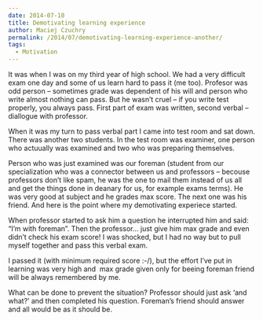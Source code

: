 ```yaml
---
date: 2014-07-10
title: Demotivating learning experience
author: Maciej Czuchry
permalink: /2014/07/demotivating-learning-experience-another/
tags:
  - Motivation
---
```

It was when I was on my third year of high school. We had a very difficult exam one day and some of us learn hard to pass it (me too). Profesor was odd person &#8211; sometimes grade was dependent of his will and person who write almost nothing can pass. But he wasn&#8217;t cruel &#8211; if you write test properly, you always pass. First part of exam was written, second verbal &#8211; diallogue with professor.

When it was my turn to pass verbal part I came into test room and sat down. There was another two students. In the test room was examiner, one person who actuually was examined and two who was preparing themselves.

Person who was just examined was our foreman (student from our specialization who was a connector between us and professors &#8211; becouse professors don&#8217;t like spam, he was the one to mail them instead of us all and get the things done in deanary for us, for example exams terms). He was very good at subject and he grades max score. The next one was his friend. And here is the point where my demotivating experiece started.

When professor started to ask him a question he interrupted him and said: &#8220;I&#8217;m with foreman&#8221;. Then the professor&#8230; just give him max grade and even didn&#8217;t check his exam score! I was shocked, but I had no way but to pull myself together and pass this verbal exam.

I passed it (with minimum required score :-/), but the effort I&#8217;ve put in learning was very high and  max grade given only for beeing foreman friend will be always remembered by me.

What can be done to prevent the situation? Professor should just ask &#8216;and what?&#8217; and then completed his question. Foreman&#8217;s friend should answer and all would be as it should be.
